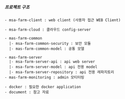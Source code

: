 ##### 프로젝트 구조 
    - msa-farm-client : web client (사용자 접근 WEB Client)
    
    - msa-farm-cloud : 클라우드 config-server
    
    - mas-farm-common
      |- msa-farm-common-security : 보안 모듈
      |- mas-farm-common-model : 공통 모델
       
    - mas-farm-server
      |- msa-farm-server-api : api web server
      |- msa-farm-server-model : api 전용 model
      |- msa-farm-server-repository : api 전용 레파지토리
    - mas-farm-monitoring : admin 모티터링 
    
    - docker : 필요한 docker application
    - document : 참고 자료 
